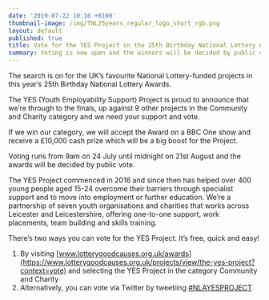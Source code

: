 ```yaml
---
date: '2019-07-22 10:16 +0100'
thumbnail-image: /img/TNL25years_regular_logo_short_rgb.png
layout: default
published: true
title: Vote for the YES Project in the 25th Birthday National Lottery Awards
summary: Voting is now open and the winners will be decided by public vote
---
```



The search is on for the UK’s favourite National Lottery-funded projects in this year’s 25th Birthday National Lottery Awards. 

The YES (Youth Employability Support) Project is proud to announce that we’re through to the finals, up against 9 other projects in the Community and Charity category and we need your support and vote.

If we win our category, we will accept the Award on a BBC One show and receive a £10,000 cash prize which will be a big boost for the Project.

Voting runs from 9am on 24 July until midnight on 21st August and the awards will be decided by public vote.

The YES Project commenced in 2016 and since then has helped over 400 young people aged 15-24 overcome their barriers through specialist support and to move into employment or further education. We’re a partnership of seven youth organisations and charities that works across Leicester and Leicestershire, offering one-to-one support, work placements, team building and skills training. 

There’s two ways you can vote for the YES Project. It’s free, quick and easy!

1. By visiting [www.lotterygoodcauses.org.uk/awards](https://www.lotterygoodcauses.org.uk/projects/view/the-yes-project?context=vote) and selecting the YES Project in the  category Community and Charity
2. Alternatively, you can vote via Twitter by tweetiing <a href="https://twitter.com/intent/tweet?text=I would like to vote for the YES Project Leicester %23NLAYESProject">#NLAYESPROJECT</a>
